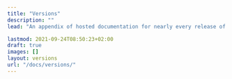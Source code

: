 ```yaml
---
title: "Versions"
description: ""
lead: "An appendix of hosted documentation for nearly every release of Doks, from v0 through v3."

lastmod: 2021-09-24T08:50:23+02:00
draft: true
images: []
layout: versions
url: "/docs/versions/"
---
```

